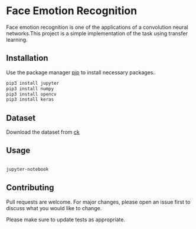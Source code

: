 # Face Emotion Recognition

Face emotion recognition is one of the applications of a convolution neural networks.This project is a simple implementation of the task using transfer learning.

## Installation

Use the package manager [pip](https://pip.pypa.io/en/stable/) to install necessary packages.

```bash
pip3 install jupyter
pip3 install numpy
pip3 install opencv
pip3 install keras
```

## Dataset

Download the dataset from [ck](http://www.consortium.ri.cmu.edu/ckagree/)

## Usage

```bash

jupyter-notebook
```

## Contributing
Pull requests are welcome. For major changes, please open an issue first to discuss what you would like to change.

Please make sure to update tests as appropriate.
